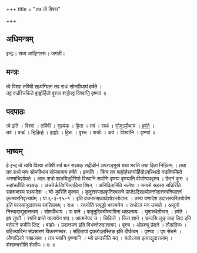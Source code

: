 +++
title = "०७ त्वे विश्वा"

+++
## अधिमन्त्रम्
इन्द्रः। सव्य आङ्गिरसः। जगती।

## मन्त्रः
त्वे विश्वा॒ तवि॑षी स॒ध्र्य॑ग्घि॒ता तव॒ राधः॑ सोमपी॒थाय॑ हर्षते ।  
तव॒ वज्र॑श्चिकिते बा॒ह्वोर्हि॒तो वृ॒श्चा शत्रो॒रव॒ विश्वा॑नि॒ वृष्ण्या॑ ॥

## पदपाठः
त्वे इति॑ । विश्वा॑ । तवि॑षी । स॒ध्र्य॑क् । हि॒ता । तव॑ । राधः॑ । सो॒म॒ऽपी॒थाय॑ । ह॒र्ष॒ते॒ ।  
तव॑ । वज्रः॑ । चि॒कि॒ते॒ । बा॒ह्वोः । हि॒तः । वृ॒श्च । शत्रोः॑ । अव॑ । विश्वा॑नि । वृष्ण्या॑ ॥

## भाष्यम्
हे इन्द्र त्वे त्वयि विश्वा तविषी सर्वं बलं सध्र्यक् सद्रीचीनं अपराङ्मुखं यथा भवति तथा हिता निहितम् । तथा तव राधो मनः सोमपीथाय सोमपानाय हर्षते । हृष्यति । किंच तव बाह्वोर्हस्तयोर्हितोऽवस्थितो वज्रश्चिकिते अस्माभिर्ज्ञायते । आतः शत्रो शातयितुर्वैरिणो विश्वानि सर्वाणि वृष्ण्या वृष्ण्यानि वीर्याण्यववृश्च । छेदनं कुरु ॥ सहांचतीति सध्र्यक् । अंचतेर्ऋत्विगित्यादिना क्विन् । अनिदितामिति नलोपः । समासे सहस्य सध्रिरिति सहशब्दस्य सध्र्यादेशः । चोः कुरिति कुत्वम् । कृदुत्तरपदप्रकृतिस्वरत्वे प्राप्तेऽद्रिसध्र्योरन्तोदात्तत्वनिपातनं कृत्स्वरनिवृत्त्यर्थम् । पा ६-३-९५-१ । इति वचनात्सध्र्यादेशोऽन्तोदात्तः । तस्य यणादेश उदात्तस्वरितयोर्यण इति परस्यानुदात्तस्य स्वरितत्वम् । राधः । राध्नोति समृद्धो भवत्यनेन । राधोऽत्र मन उच्यते । असुनो नित्त्वादाद्युदात्तत्वम् । सोमपीथाय । पा पाने । पातृतुदिवचीत्यादिना थक्प्रत्ययः । घुमास्थेतीत्वम् । हर्षते । हृष तुष्टौ । श्यनि प्राप्ते व्यत्ययेन शप् । आत्मनेपदं च । चिकिते । कित ज्ञाने । छन्दसि लुङ् लङ् लिट इति वर्तमाने कर्मणि लिट् । बाह्वोः । उदात्तयण इति विभक्तेरुदात्तत्वम् । वृश्च । ओव्रश्चू छेदने । तौदादिकः । ग्रहिज्यादिना संप्रसारणं विकरणस्वरः । संहितायां द्व्यजोऽतस्तिङ इति दीर्घत्वम् । वृष्ण्या । वृष सेचने । औणादिको नक्प्रत्ययः । तत्र भवानि वृष्ण्यानि । भवे छन्दसीति यत् । यतोऽनाव इत्याद्युदात्तत्वम् । शेश्छन्दसीति शेर्लोपः ॥ ७ ॥
